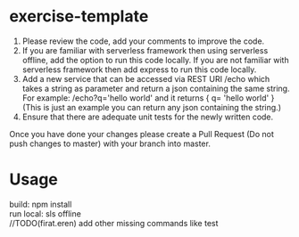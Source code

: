 # exercise-template

1. Please review the code, add your comments to improve the code.
2. If you are familiar with serverless framework then using serverless offline, add the option to run this code locally. If you are not familiar with serverless framework then add express to run this code locally.
3. Add a new service that can be accessed via REST URI /echo which takes a string as parameter and return a json containing the same string. For example:
/echo?q='hello world'   and it returns { q= 'hello world' } (This is just an example you can return any json containing the string.)
4. Ensure that there are adequate unit tests for the newly written code.


Once you have done your changes please create a Pull Request (Do not push changes to master) with your branch into master.

# Usage
build: npm install
<br>
run local: sls offline
<br>
//TODO(firat.eren) add other missing commands like test
